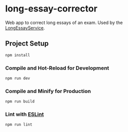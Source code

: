 # long-essay-corrector

Web app to correct long essays of an exam.
Used by the [LongEssayService](https://github.com/EDUTIEK/LongEssayService).


## Project Setup

```sh
npm install
```

### Compile and Hot-Reload for Development

```sh
npm run dev
```

### Compile and Minify for Production

```sh
npm run build
```

### Lint with [ESLint](https://eslint.org/)

```sh
npm run lint
```
